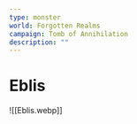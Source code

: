 ```yaml
---
type: monster
world: Forgotten Realms
campaign: Tomb of Annihilation
description: ""
---
```


# Eblis
![[Eblis.webp]]